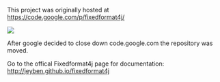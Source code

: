This project was originally hosted at https://code.google.com/p/fixedformat4j/

<img src="https://travis-ci.org/jeyben/fixedformat4j.svg?branch=master" />

After google decided to close down code.google.com the repository was moved.

Go to the offical Fixedformat4j page for documentation: http://jeyben.github.io/fixedformat4j
